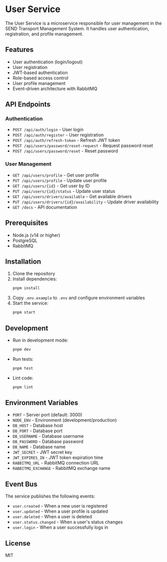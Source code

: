 # User Service

The User Service is a microservice responsible for user management in the SEND Transport Management System. It handles user authentication, registration, and profile management.

## Features

- User authentication (login/logout)
- User registration
- JWT-based authentication
- Role-based access control
- User profile management
- Event-driven architecture with RabbitMQ

## API Endpoints

### Authentication
- `POST /api/auth/login` - User login
- `POST /api/auth/register` - User registration
- `POST /api/auth/refresh-token` - Refresh JWT token
- `POST /api/users/password/reset-request` - Request password reset
- `POST /api/users/password/reset` - Reset password

### User Management
- `GET /api/users/profile` - Get user profile
- `PUT /api/users/profile` - Update user profile
- `GET /api/users/{id}` - Get user by ID
- `PUT /api/users/{id}/status` - Update user status
- `GET /api/users/drivers/available` - Get available drivers
- `PUT /api/users/drivers/{id}/availability` - Update driver availability
- `GET /docs` - API documentation

## Prerequisites

- Node.js (v14 or higher)
- PostgreSQL
- RabbitMQ

## Installation

1. Clone the repository
2. Install dependencies:
   ```bash
   pnpm install
   ```
3. Copy `.env.example` to `.env` and configure environment variables
4. Start the service:
   ```bash
   pnpm start
   ```

## Development

- Run in development mode:
  ```bash
  pnpm dev
  ```
- Run tests:
  ```bash
  pnpm test
  ```
- Lint code:
  ```bash
  pnpm lint
  ```

## Environment Variables

- `PORT` - Server port (default: 3000)
- `NODE_ENV` - Environment (development/production)
- `DB_HOST` - Database host
- `DB_PORT` - Database port
- `DB_USERNAME` - Database username
- `DB_PASSWORD` - Database password
- `DB_NAME` - Database name
- `JWT_SECRET` - JWT secret key
- `JWT_EXPIRES_IN` - JWT token expiration time
- `RABBITMQ_URL` - RabbitMQ connection URL
- `RABBITMQ_EXCHANGE` - RabbitMQ exchange name

## Event Bus

The service publishes the following events:

- `user.created` - When a new user is registered
- `user.updated` - When a user profile is updated
- `user.deleted` - When a user is deleted
- `user.status.changed` - When a user's status changes
- `user.login` - When a user successfully logs in

## License

MIT 